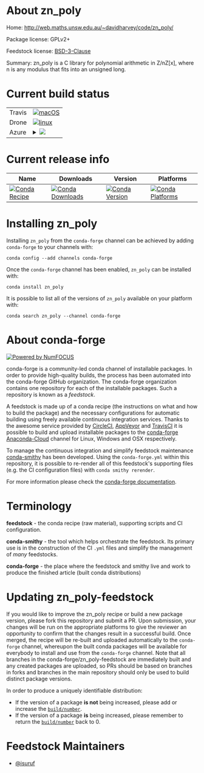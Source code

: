 About zn_poly
=============

Home: http://web.maths.unsw.edu.au/~davidharvey/code/zn_poly/

Package license: GPLv2+

Feedstock license: [BSD-3-Clause](https://github.com/conda-forge/zn_poly-feedstock/blob/master/LICENSE.txt)

Summary: zn_poly is a C library for polynomial arithmetic in Z/nZ[x], where n is any modulus that fits into an unsigned long.

Current build status
====================


<table><tr>
    <td>Travis</td>
    <td>
      <a href="https://travis-ci.com/conda-forge/zn_poly-feedstock">
        <img alt="macOS" src="https://img.shields.io/travis/com/conda-forge/zn_poly-feedstock/master.svg?label=macOS">
      </a>
    </td>
  </tr><tr>
    <td>Drone</td>
    <td>
      <a href="https://cloud.drone.io/conda-forge/zn_poly-feedstock">
        <img alt="linux" src="https://img.shields.io/drone/build/conda-forge/zn_poly-feedstock/master.svg?label=Linux">
      </a>
    </td>
  </tr>
    
  <tr>
    <td>Azure</td>
    <td>
      <details>
        <summary>
          <a href="https://dev.azure.com/conda-forge/feedstock-builds/_build/latest?definitionId=2251&branchName=master">
            <img src="https://dev.azure.com/conda-forge/feedstock-builds/_apis/build/status/zn_poly-feedstock?branchName=master">
          </a>
        </summary>
        <table>
          <thead><tr><th>Variant</th><th>Status</th></tr></thead>
          <tbody><tr>
              <td>linux_64</td>
              <td>
                <a href="https://dev.azure.com/conda-forge/feedstock-builds/_build/latest?definitionId=2251&branchName=master">
                  <img src="https://dev.azure.com/conda-forge/feedstock-builds/_apis/build/status/zn_poly-feedstock?branchName=master&jobName=linux&configuration=linux_64_" alt="variant">
                </a>
              </td>
            </tr><tr>
              <td>linux_aarch64</td>
              <td>
                <a href="https://dev.azure.com/conda-forge/feedstock-builds/_build/latest?definitionId=2251&branchName=master">
                  <img src="https://dev.azure.com/conda-forge/feedstock-builds/_apis/build/status/zn_poly-feedstock?branchName=master&jobName=linux&configuration=linux_aarch64_" alt="variant">
                </a>
              </td>
            </tr><tr>
              <td>linux_ppc64le</td>
              <td>
                <a href="https://dev.azure.com/conda-forge/feedstock-builds/_build/latest?definitionId=2251&branchName=master">
                  <img src="https://dev.azure.com/conda-forge/feedstock-builds/_apis/build/status/zn_poly-feedstock?branchName=master&jobName=linux&configuration=linux_ppc64le_" alt="variant">
                </a>
              </td>
            </tr><tr>
              <td>osx_64</td>
              <td>
                <a href="https://dev.azure.com/conda-forge/feedstock-builds/_build/latest?definitionId=2251&branchName=master">
                  <img src="https://dev.azure.com/conda-forge/feedstock-builds/_apis/build/status/zn_poly-feedstock?branchName=master&jobName=osx&configuration=osx_64_" alt="variant">
                </a>
              </td>
            </tr><tr>
              <td>osx_arm64</td>
              <td>
                <a href="https://dev.azure.com/conda-forge/feedstock-builds/_build/latest?definitionId=2251&branchName=master">
                  <img src="https://dev.azure.com/conda-forge/feedstock-builds/_apis/build/status/zn_poly-feedstock?branchName=master&jobName=osx&configuration=osx_arm64_" alt="variant">
                </a>
              </td>
            </tr>
          </tbody>
        </table>
      </details>
    </td>
  </tr>
</table>

Current release info
====================

| Name | Downloads | Version | Platforms |
| --- | --- | --- | --- |
| [![Conda Recipe](https://img.shields.io/badge/recipe-zn_poly-green.svg)](https://anaconda.org/conda-forge/zn_poly) | [![Conda Downloads](https://img.shields.io/conda/dn/conda-forge/zn_poly.svg)](https://anaconda.org/conda-forge/zn_poly) | [![Conda Version](https://img.shields.io/conda/vn/conda-forge/zn_poly.svg)](https://anaconda.org/conda-forge/zn_poly) | [![Conda Platforms](https://img.shields.io/conda/pn/conda-forge/zn_poly.svg)](https://anaconda.org/conda-forge/zn_poly) |

Installing zn_poly
==================

Installing `zn_poly` from the `conda-forge` channel can be achieved by adding `conda-forge` to your channels with:

```
conda config --add channels conda-forge
```

Once the `conda-forge` channel has been enabled, `zn_poly` can be installed with:

```
conda install zn_poly
```

It is possible to list all of the versions of `zn_poly` available on your platform with:

```
conda search zn_poly --channel conda-forge
```


About conda-forge
=================

[![Powered by NumFOCUS](https://img.shields.io/badge/powered%20by-NumFOCUS-orange.svg?style=flat&colorA=E1523D&colorB=007D8A)](http://numfocus.org)

conda-forge is a community-led conda channel of installable packages.
In order to provide high-quality builds, the process has been automated into the
conda-forge GitHub organization. The conda-forge organization contains one repository
for each of the installable packages. Such a repository is known as a *feedstock*.

A feedstock is made up of a conda recipe (the instructions on what and how to build
the package) and the necessary configurations for automatic building using freely
available continuous integration services. Thanks to the awesome service provided by
[CircleCI](https://circleci.com/), [AppVeyor](https://www.appveyor.com/)
and [TravisCI](https://travis-ci.com/) it is possible to build and upload installable
packages to the [conda-forge](https://anaconda.org/conda-forge)
[Anaconda-Cloud](https://anaconda.org/) channel for Linux, Windows and OSX respectively.

To manage the continuous integration and simplify feedstock maintenance
[conda-smithy](https://github.com/conda-forge/conda-smithy) has been developed.
Using the ``conda-forge.yml`` within this repository, it is possible to re-render all of
this feedstock's supporting files (e.g. the CI configuration files) with ``conda smithy rerender``.

For more information please check the [conda-forge documentation](https://conda-forge.org/docs/).

Terminology
===========

**feedstock** - the conda recipe (raw material), supporting scripts and CI configuration.

**conda-smithy** - the tool which helps orchestrate the feedstock.
                   Its primary use is in the construction of the CI ``.yml`` files
                   and simplify the management of *many* feedstocks.

**conda-forge** - the place where the feedstock and smithy live and work to
                  produce the finished article (built conda distributions)


Updating zn_poly-feedstock
==========================

If you would like to improve the zn_poly recipe or build a new
package version, please fork this repository and submit a PR. Upon submission,
your changes will be run on the appropriate platforms to give the reviewer an
opportunity to confirm that the changes result in a successful build. Once
merged, the recipe will be re-built and uploaded automatically to the
`conda-forge` channel, whereupon the built conda packages will be available for
everybody to install and use from the `conda-forge` channel.
Note that all branches in the conda-forge/zn_poly-feedstock are
immediately built and any created packages are uploaded, so PRs should be based
on branches in forks and branches in the main repository should only be used to
build distinct package versions.

In order to produce a uniquely identifiable distribution:
 * If the version of a package **is not** being increased, please add or increase
   the [``build/number``](https://conda.io/docs/user-guide/tasks/build-packages/define-metadata.html#build-number-and-string).
 * If the version of a package **is** being increased, please remember to return
   the [``build/number``](https://conda.io/docs/user-guide/tasks/build-packages/define-metadata.html#build-number-and-string)
   back to 0.

Feedstock Maintainers
=====================

* [@isuruf](https://github.com/isuruf/)


